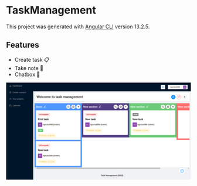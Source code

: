 # TaskManagement

This project was generated with [Angular CLI](https://github.com/angular/angular-cli) version 13.2.5.

## Features
* Create task :clipboard:
* Take note :memo:
* Chatbox :speech_balloon:

![screenshot](https://raw.githubusercontent.com/nguyentu43/task-management/master/screenshot.png)